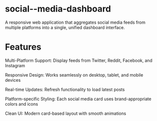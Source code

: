 # social--media-dashboard

A responsive web application that aggregates social media feeds from multiple platforms into a single, unified dashboard interface.

# Features

Multi-Platform Support: Display feeds from Twitter, Reddit, Facebook, and Instagram

Responsive Design: Works seamlessly on desktop, tablet, and mobile devices

Real-time Updates: Refresh functionality to load latest posts

Platform-specific Styling: Each social media card uses brand-appropriate colors and icons

Clean UI: Modern card-based layout with smooth animations
